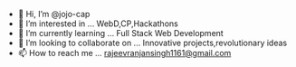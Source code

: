 - 👋 Hi, I’m @jojo-cap
- 👀 I’m interested in ... WebD,CP,Hackathons 
- 🌱 I’m currently learning ... Full Stack Web Development
- 💞️ I’m looking to collaborate on ... Innovative projects,revolutionary ideas
- 📫 How to reach me ... rajeevranjansingh1161@gmail.com

<!---
jojo-cap/jojo-cap is a ✨ special ✨ repository because its `README.md` (this file) appears on your GitHub profile.
You can click the Preview link to take a look at your changes.
--->

